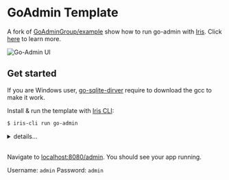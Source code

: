# GoAdmin Template

A fork of [GoAdminGroup/example](https://github.com/GoAdminGroup/example) show how to run go-admin with [Iris](https://github.com/kataras/iris). Click [here](http://www.go-admin.cn/en) to learn more.

![Go-Admin UI](https://iris-go.com/images/about/go-admin.png)

## Get started

If you are Windows user, [go-sqlite-dirver](https://github.com/mattn/go-sqlite3) require to download the gcc to make it work.

Install & run the template with [Iris CLI](https://github.com/kataras/iris-cli):

```sh
$ iris-cli run go-admin
```

<details><summary>details...</summary>

Install & run manually:

```sh
$ git clone https://github.com/iris-contrib/go-admin-template.git
$ go run .
```

### Using Docker

```sh
$ git clone https://github.com/iris-contrib/go-admin-template.git
$ cd go-admin-template
$ docker build -t go-admin-template .
$ docker attach $(docker run -p 8080:8080 -it -d go-admin-template /bin/bash -c "cd /go/src/app && GOPROXY=http://goproxy.cn go run .")
```

</details>

<br/>

Navigate to [localhost:8080/admin](http://localhost:8080/admin). You should see your app running.

Username: `admin`
Password: `admin`
